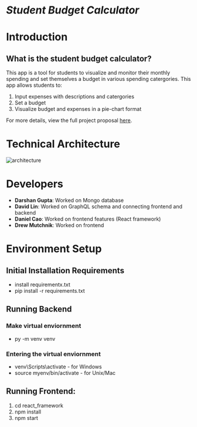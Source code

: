 # ***Student Budget Calculator***
# Introduction
## What is the student budget calculator?
This app is a tool for students to visualize and monitor their monthly spending and set themselves a budget in various spending catergories. This app allows students to:
  1. Input expenses with descriptions and catergories
  2. Set a budget
  3. Visualize budget and expenses in a pie-chart format

For more details, view the full project proposal [here](https://docs.google.com/document/d/1yyVKLbZINlbbpAkA13c5185nnr3JFsZdSZ3s2-FOPiQ/edit).
# Technical Architecture
![architecture](https://github.com/CS222-UIUC-FA23/group-project-team6/blob/main/Architecture.png)

# Developers

- **Darshan Gupta**: Worked on Mongo database
- **David Lin**: Worked on GraphQL schema and connecting frontend and backend
- **Daniel Cao**: Worked on frontend features (React framework)
- **Drew Mutchnik**: Worked on frontend

# Environment Setup
## Initial Installation Requirements
- install requirementx.txt
- pip install -r requirements.txt

## Running Backend
### Make virtual enviornment
  - py -m venv venv
### Entering the virtual enviornment
  - venv\Scripts\activate - for Windows
  - source myenv/bin/activate - for Unix/Mac

## Running Frontend:
1. cd react_framework
2. npm install
3. npm start
